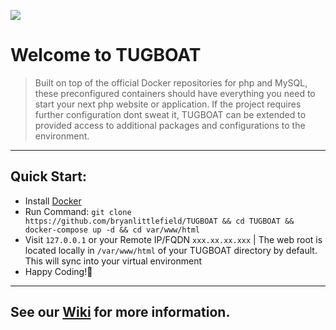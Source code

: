 ![](https://p19.f3.n0.cdn.getcloudapp.com/items/NQuvEepO/68747470733a2f2f636c2e6c792f3038335a31723358323331462f646f776e6c6f61642f496d616765253230323031372d30352d32332532306174253230322e31362e3035253230414d2e706e67.png?v=c6b67635a93a2309b8e90953c1466713)

# Welcome to TUGBOAT

> Built on top of the official Docker repositories for php and MySQL, these preconfigured containers should have everything you need to start your next php website or application. If the project requires further configuration dont sweat it, TUGBOAT can be extended to provided access to additional packages and configurations to the environment.  

- - - -

##  Quick Start:
- Install [Docker](https://docs.docker.com/engine/installation/)
- Run Command: `git clone https://github.com/bryanlittlefield/TUGBOAT && cd TUGBOAT && docker-compose up -d && cd var/www/html`
- Visit `127.0.0.1` or your Remote IP/FQDN `xxx.xx.xx.xxx` | The web root is located locally in `/var/www/html` of your TUGBOAT directory by default. This will sync into your virtual environment
- Happy Coding!:beers:

- - - -

## See our [Wiki](https://github.com/bryanlittlefield/TUGBOAT/wiki) for more information.
